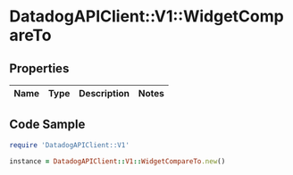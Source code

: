 # DatadogAPIClient::V1::WidgetCompareTo

## Properties

Name | Type | Description | Notes
------------ | ------------- | ------------- | -------------

## Code Sample

```ruby
require 'DatadogAPIClient::V1'

instance = DatadogAPIClient::V1::WidgetCompareTo.new()
```



